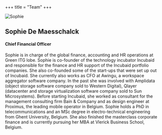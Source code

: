 +++
title = "Team"
+++

![Sophie](http://placehold.it/350x450)

## Sophie De Maesschalck

#### Chief Financial Officer

Sophie is in charge of the global finance, accounting and HR operations at Green ITG lobe. Sophie is co-founder of the technology incubator Incubaid and responsible for the finance and HR support of the Incubaid portfolio companies. She also co-founded some of the start-ups that were set up out of Incubaid. She currently also works as CFO at Awingu, a workspace aggregator software company. In the past she was involved with Amplidata (object storage software company sold to Western Digital), Qlayer (datacenter and storage virtualization software company sold to Sun Microsystems). Before starting Incubaid, she worked as consultant for the management consulting firm Bain & Company and as design engineer at Proximus, the leading mobile operator in Belgium. Sophie holds a PhD in telecommunications and an MSc degree in electro-technical engineering from Ghent University, Belgium. She also finished the masterclass corporate finance and is currently pursuing her MBA at Vlerick Business School, Belgium.
